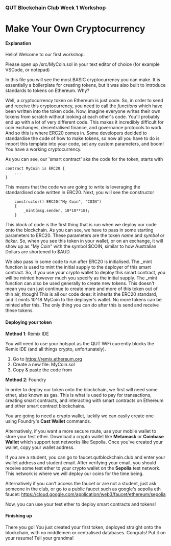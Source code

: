 ### QUT Blockchain Club Week 1 Workshop
# **Make Your Own Cryptocurrency**

#### Explanation
Hello! Welcome to our first workshop.

Please open up /src/MyCoin.sol in your text editor of choice (for example VSCode, or notepad)

In this file you will see the most BASIC cryptocurrency you can make. 
It is essentially a boilerplate for creating tokens, but it was also built to introduce standards
to tokens on Ethereum. Why?

Well, a cryptocurrency token on Ethereum is just code. So, in order to send and receive this cryptocurrency,
you need to call the *functions* which have been written into the token code. Now, imagine everyone writes their own
tokens from scratch without looking at each other's code. You'll probably end up with a lot of very different code.
This makes it incredibly difficult for coin exchanges, decentralised finance, and governance protocols to work.
And so this is where ERC20 comes in. Some developers decided to standardise the code of how to make tokens, so
now all you have to do is import this template into your code, set any custom parameters, and boom! You have a
working cryptocurrency.

As you can see, our 'smart contract' aka the code for the token, starts with 
```solidity
contract MyCoin is ERC20 { 
    ...
}
```
This means that the code we are going to write is leveraging the standardised code written in ERC20.
Next, you will see the constructor
```solidity
    constructor() ERC20("My Coin", "COIN")
    {
        _mint(msg.sender, 10*10**18);
    }
```
This block of code is the first thing that is run when we deploy our code onto the blockchain. As you can see,
we have to pass in some starting parameters to ERC20. These parameters are the token *name* and *symbol* or *ticker*. 
So, when you see this token in your wallet, or on an exchange, it will show up as "My Coin" with the symbol $COIN, similar
to how Australian Dollars are shortened to $AUD.

We also pass in some code to run after ERC20 is initialised. The _mint function is used to mint the initial supply to the 
deployer of this smart contract. So, if you use your crypto wallet to deploy this smart contract, you will be minted 
however much you specify as the initial supply. The _mint function can also be used generally to create new tokens.
This doesn't mean you can just continue to create more and more of this token out of thin air, though! This is all our 
code does: it inherits the ERC20 standard, and it mints 10^18 MyCoin to the deployer's wallet. No more tokens can be minted after this. The only thing you can do after this is send and receive these tokens.


#### Deploying your token

**Method 1**: Remix IDE 

You will need to use your hotspot as the QUT WiFi currently blocks the Remix IDE (and all things crypto, unfortunately).

1. Go to https://remix.ethereum.org
2. Create a new file: MyCoin.sol
3. Copy & paste the code from 

**Method 2**: Foundry

In order to deploy our token onto the blockchain, we first will need some ether, also known as gas. This is what is used 
to pay for transactions, creating smart contracts, and interacting with smart contracts on Ethereum and other smart contract blockchains. 

You are going to need a crypto wallet, luckily we can easily create one using Foundry's **Cast Wallet** commands.

Alternatively, if you want a more secure route, use your mobile wallet to store your test ether. Download a crypto wallet
like **Metamask** or **Coinbase Wallet** which support test networks like Sepolia. Once you've created your wallet,
copy your wallet address.

If you are a student, you can go to faucet.qutblockchain.club and enter your wallet address and student email. 
After verifying your email, you should receive some test ether to your crypto wallet on the **Sepolia** test network.
This network is where we will deploy our coins for the time being.

Alternatively if you can't access the faucet or are not a student, just ask someone in the club, or go to a public faucet such as google's sepolia eth faucet: https://cloud.google.com/application/web3/faucet/ethereum/sepolia

Now, you can use your test ether to deploy smart contracts and tokens! 




#### Finishing up
There you go! You just created your first token, deployed straight onto the blockchain, with no middlemen or centralised databases. Congrats! Put it on your resume! Tell your grandma! 